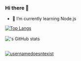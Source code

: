 ### Hi there 👋

- 🌱 I’m currently learning Node.js

[![Top Langs](https://github-readme-stats.vercel.app/api/top-langs/?username=usernamedoesntexist&layout=compact)](https://github.com/anuraghazra/github-readme-stats)
<br>
<br>
!['s GitHub stats](https://github-readme-stats.vercel.app/api?username=usernamedoesntexist&show_icons=true&theme=radical)
<br>
<br>
<p><a href="https://github.com/ryo-ma/github-profile-trophy"><img src="https://github-profile-trophy.vercel.app/?username=usernamedoesntexist&row=2&column=4&margin-w=15&margin-h=15&theme=dracula&no-bg=true&no-frame=true" alt="usernamedoesntexist" /></a></p>




